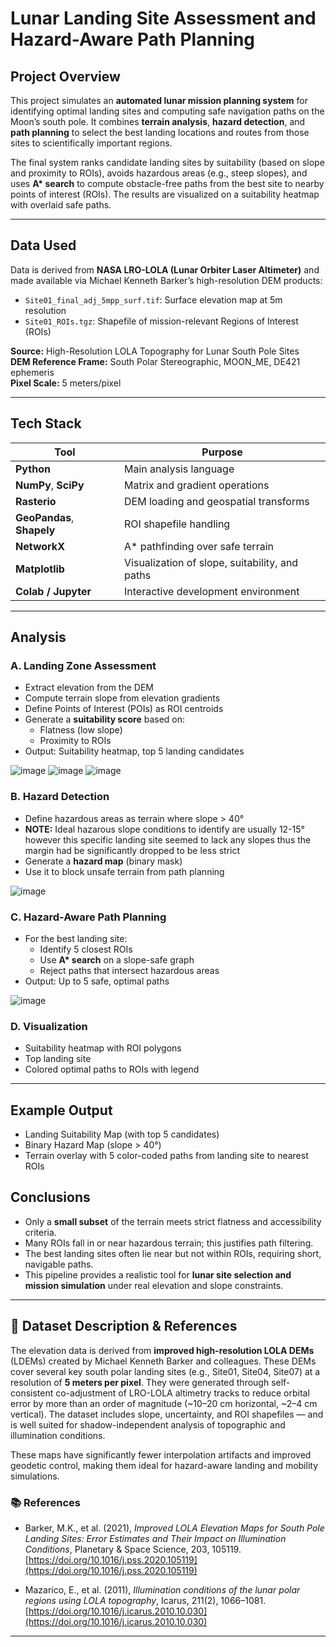 # Lunar Landing Site Assessment and Hazard-Aware Path Planning

## Project Overview

This project simulates an **automated lunar mission planning system** for identifying optimal landing sites and computing safe navigation paths on the Moon’s south pole. It combines **terrain analysis**, **hazard detection**, and **path planning** to select the best landing locations and routes from those sites to scientifically important regions.

The final system ranks candidate landing sites by suitability (based on slope and proximity to ROIs), avoids hazardous areas (e.g., steep slopes), and uses **A\* search** to compute obstacle-free paths from the best site to nearby points of interest (ROIs). The results are visualized on a suitability heatmap with overlaid safe paths.

---

## Data Used

Data is derived from **NASA LRO-LOLA (Lunar Orbiter Laser Altimeter)** and made available via Michael Kenneth Barker’s high-resolution DEM products:

- `Site01_final_adj_5mpp_surf.tif`: Surface elevation map at 5m resolution
- `Site01_ROIs.tgz`: Shapefile of mission-relevant Regions of Interest (ROIs)

**Source:** High-Resolution LOLA Topography for Lunar South Pole Sites  
**DEM Reference Frame:** South Polar Stereographic, MOON_ME, DE421 ephemeris  
**Pixel Scale:** 5 meters/pixel

---

## Tech Stack

| Tool               | Purpose                                      |
|--------------------|----------------------------------------------|
| **Python**         | Main analysis language                       |
| **NumPy**, **SciPy** | Matrix and gradient operations              |
| **Rasterio**       | DEM loading and geospatial transforms        |
| **GeoPandas**, **Shapely** | ROI shapefile handling              |
| **NetworkX**       | A\* pathfinding over safe terrain            |
| **Matplotlib**     | Visualization of slope, suitability, and paths |
| **Colab / Jupyter**| Interactive development environment          |

---

## Analysis 

### A. Landing Zone Assessment
- Extract elevation from the DEM
- Compute terrain slope from elevation gradients
- Define Points of Interest (POIs) as ROI centroids
- Generate a **suitability score** based on:
  - Flatness (low slope)
  - Proximity to ROIs
- Output: Suitability heatmap, top 5 landing candidates

![image](https://github.com/user-attachments/assets/67049598-44b2-4f36-b3f0-bb518f92dd01)
![image](https://github.com/user-attachments/assets/cf40a10d-4304-442c-9bb9-fb18db76c177)
![image](https://github.com/user-attachments/assets/59614ffa-09cb-4d05-8e33-86792ffa61ee)



### B. Hazard Detection
- Define hazardous areas as terrain where slope > 40°
- **NOTE:** Ideal hazarous slope conditions to identify are usually 12-15° however this specific landing site seemed to lack any slopes thus the margin had be significantly dropped to be less strict
- Generate a **hazard map** (binary mask)
- Use it to block unsafe terrain from path planning

![image](https://github.com/user-attachments/assets/a96863e6-4ea4-40ed-94bd-87f9c210be22)


### C. Hazard-Aware Path Planning
- For the best landing site:
  - Identify 5 closest ROIs
  - Use **A\* search** on a slope-safe graph
  - Reject paths that intersect hazardous areas
- Output: Up to 5 safe, optimal paths

![image](https://github.com/user-attachments/assets/653f9901-059c-4e8b-9eed-d2822c268319)

### D. Visualization
- Suitability heatmap with ROI polygons
- Top landing site
- Colored optimal paths to ROIs with legend

---

## Example Output

- Landing Suitability Map (with top 5 candidates)
- Binary Hazard Map (slope > 40°)
- Terrain overlay with 5 color-coded paths from landing site to nearest ROIs

## Conclusions

- Only a **small subset** of the terrain meets strict flatness and accessibility criteria.
- Many ROIs fall in or near hazardous terrain; this justifies path filtering.
- The best landing sites often lie near but not within ROIs, requiring short, navigable paths.
- This pipeline provides a realistic tool for **lunar site selection and mission simulation** under real elevation and slope constraints.

---

## 📖 Dataset Description & References

The elevation data is derived from **improved high-resolution LOLA DEMs** (LDEMs) created by Michael Kenneth Barker and colleagues. These DEMs cover several key south polar landing sites (e.g., Site01, Site04, Site07) at a resolution of **5 meters per pixel**. They were generated through self-consistent co-adjustment of LRO-LOLA altimetry tracks to reduce orbital error by more than an order of magnitude (~10–20 cm horizontal, ~2–4 cm vertical). The dataset includes slope, uncertainty, and ROI shapefiles — and is well suited for shadow-independent analysis of topographic and illumination conditions.

These maps have significantly fewer interpolation artifacts and improved geodetic control, making them ideal for hazard-aware landing and mobility simulations.

### 📚 References

- Barker, M.K., et al. (2021), *Improved LOLA Elevation Maps for South Pole Landing Sites: Error Estimates and Their Impact on Illumination Conditions*, Planetary & Space Science, 203, 105119. [https://doi.org/10.1016/j.pss.2020.105119](https://doi.org/10.1016/j.pss.2020.105119)

- Mazarico, E., et al. (2011), *Illumination conditions of the lunar polar regions using LOLA topography*, Icarus, 211(2), 1066–1081. [https://doi.org/10.1016/j.icarus.2010.10.030](https://doi.org/10.1016/j.icarus.2010.10.030)

---
